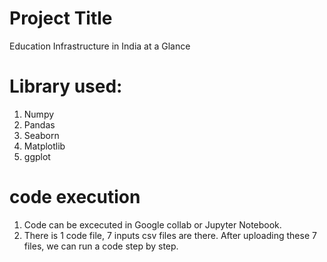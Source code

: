 
# Project Title

Education Infrastructure in India at a Glance 

# Library used:
1. Numpy
2. Pandas
3. Seaborn
4. Matplotlib
5. ggplot

# code execution 

1. Code can be excecuted in Google collab or Jupyter Notebook.
2. There is 1 code file, 7 inputs csv files are there. After uploading these 7 files, we can run a code step by step.


